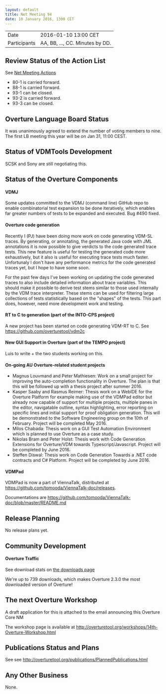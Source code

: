 ```yaml
---
layout: default
title: Net Meeting 94
date: 10 January 2016, 1300 CET
---
```


<script src="http://code.jquery.com/jquery-1.11.1.min.js">
</script>
<script src="/javascripts/edit.js"></script>
<script>setEditButonNm();</script>

|||
|---|---|
| Date | 2016-01-10 13:00 CET |
| Participants | AA, BB, ..., CC.  Minutes by DD. |


## Review Status of the Action List

See [Net Meeting Actions](https://github.com/overturetool/overturetool.github.io/issues?q=is%3Aopen+is%3Aissue+label%3A%22action+net-meeting%22)

* 80-1 is carried forward.
* 88-1 is carried forward.
* 93-1 can be closed.
* 93-2 is carried forward.
* 93-3 can be closed.



## Overture Language Board Status

It was unanimously agreed to extend the number of voting members to nine. The first LB meeting this year will be on Jan 31, 11:00 CEST.


## Status of VDMTools Development


SCSK and Sony are still negotiating this.


##  Status of the Overture Components

#### VDMJ

Some updates committed to the VDMJ (command line) GitHub repo to enable combinatorial test expansion to be done iteratively, which enables far greater numbers of tests to be expanded and executed. Bug #490 fixed.

#### Overture code generation

Recently I (PJ) have been doing more work on code generating VDM-SL traces. By generating, or annotating, the generated Java code with JML annotations it is now possible to give verdicts to the code generated trace tests. This new feature is useful for testing the generated code more exhaustively, but it also is useful for executing trace tests much faster. Unfortunaly I don't have any performance metrics for the code generated traces yet, but I hope to have some soon.

For the past few days I've been working on updating the code generated traces to also include detailed information about trace variables. This should make it possible to derive test stems similar to those used internally by the VDM trace interpreter. These stems can be used for filtering large collections of tests statistically based on the "shapes" of the tests. This part does, however, need more development work and testing.

#### RT to C to generation (part of the INTO-CPS project)

A new project has been started on code generating VDM-RT to C. See https://github.com/overturetool/vdm2c  

#### New GUI Support in Overture (part of the TEMPO project)

Luis to write + the two students working on this.

#### On-going AU Overture-related student projects

* Magnus Louvmand and Peter Mathiesen: Work on a small project for improving the auto-completion functionality in Overture. The plan is that this will be followed up with a thesis project after summer 2016.
* Kasper Saaby and Rasmus Reimer: Thesis work on a WebIDE for the Overture Platform for example making use of the VDMPad editor but already now capable of support for multiple projects, multiple panes in the editor, navigatable outline, syntax highlighting, error reporting on specific lines and initial support for proof obligation generation. This will be demonstrated to the Software Engineering group on the 10th of February. Project will be completed May 2016.
* Milos Chabada: Thesis work on a GUI Test Automation Environment which is planned to use Overture as a case study.
* Nikolas Bram and Peter Holst: Thesis work with Code Generation Extensions for Overture/VDM towards Typescript/Javascript. Project will be completed by June 2016.
* Steffen Diswal: Thesis work on Code Generation Towards a .NET code contracts and C# Platform. Project will be completed by June 2016.

#### VDMPad

VDMPad is now a part of ViennaTalk, distributed at https://github.com/tomooda/ViennaTalk-doc/releases.

Documentations are https://github.com/tomooda/ViennaTalk-doc/blob/master/README.md

##  Release Planning

No release plans yet.

##  Community Development

#### Overture Traffic

See download stats on [the downloads page](http://overturetool.org/download/)

We're up to 739 downloads, which makes Overture 2.3.0 the most downloaded version of Overture!


##  The next Overture Workshop

A draft application for this is attached to the email announcing this Overture Core NM

The workshop page is available at http://overturetool.org/workshops/14th-Overture-Workshop.html 

##  Publications Status and Plans

See see http://overturetool.org/publications/PlannedPublications.html 


##  Any Other Business

None.

<div id="edit_page_div"></div>
